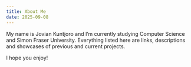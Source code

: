 ```yaml
---
title: About Me
date: 2025-09-08
---
```


My name is Jovian Kuntjoro and I’m currently studying Computer Science and Simon Fraser University. Everything listed here are links, descriptions and showcases of previous and current projects.

I hope you enjoy!
